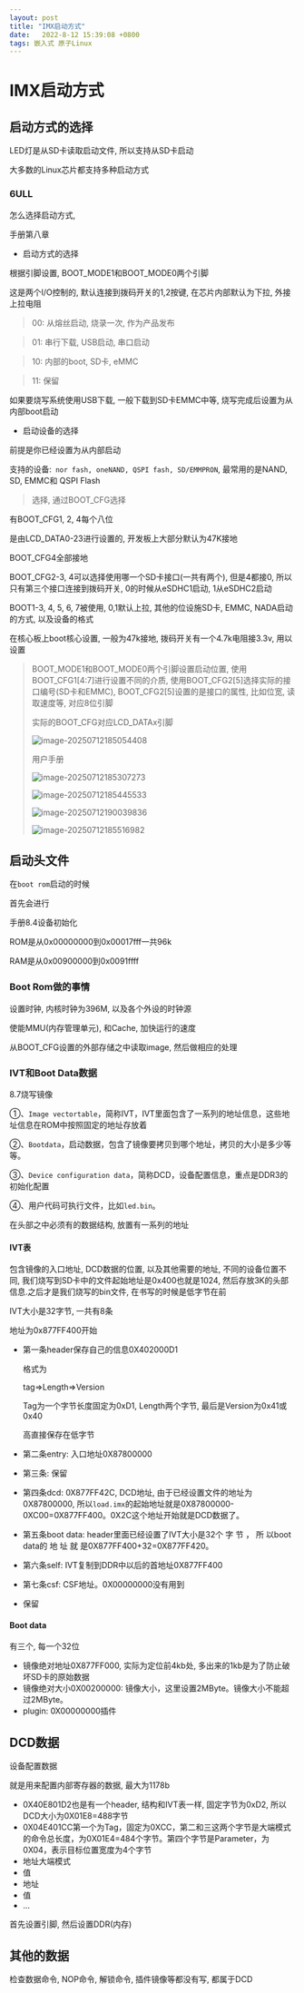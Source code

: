 ```yaml
---
layout: post
title: "IMX启动方式" 
date:   2022-8-12 15:39:08 +0800
tags: 嵌入式 原子Linux   
---
```


# IMX启动方式

## 启动方式的选择

LED灯是从SD卡读取启动文件, 所以支持从SD卡启动

大多数的Linux芯片都支持多种启动方式

### 6ULL

怎么选择启动方式, 

手册第八章

+   启动方式的选择

根据引脚设置, BOOT_MODE1和BOOT_MODE0两个引脚

这是两个I/O控制的, 默认连接到拨码开关的1,2按键, 在芯片内部默认为下拉, 外接上拉电阻

>   00: 从熔丝启动, 烧录一次, 作为产品发布

>   01: 串行下载, USB启动, 串口启动

>   10: 内部的boot, SD卡, eMMC

>   11: 保留

如果要烧写系统使用USB下载, 一般下载到SD卡EMMC中等, 烧写完成后设置为从内部boot启动

+   启动设备的选择

前提是你已经设置为从内部启动

支持的设备:` nor fash, oneNAND, QSPI fash, SD/EMMPRON`, 最常用的是NAND, SD, EMMC和 QSPI Flash

>   选择, 通过BOOT_CFG选择

有BOOT_CFG1, 2, 4每个八位

是由LCD_DATA0-23进行设置的, 开发板上大部分默认为47K接地

BOOT_CFG4全部接地

BOOT_CFG2-3, 4可以选择使用哪一个SD卡接口(一共有两个), 但是4都接0, 所以只有第三个接口连接到拨码开关, 0的时候从eSDHC1启动, 1从eSDHC2启动

BOOT1-3, 4, 5, 6, 7被使用, 0,1默认上拉, 其他的位设施SD卡, EMMC, NADA启动的方式, 以及设备的格式

在核心板上boot核心设置, 一般为47k接地, 拨码开关有一个4.7k电阻接3.3v, 用以设置

> BOOT_MODE1和BOOT_MODE0两个引脚设置启动位置, 使用BOOT_CFG1[4:7]进行设置不同的介质, 使用BOOT_CFG2[5]选择实际的接口编号(SD卡和EMMC), BOOT_CFG2[5]设置的是接口的属性, 比如位宽, 读取速度等, 对应8位引脚
>
> 实际的BOOT_CFG对应LCD_DATAx引脚
>
> ![image-20250712185054408](https://picture-01-1316374204.cos.ap-beijing.myqcloud.com/lenovo-picture/202507121850546.png)
>
> 用户手册
>
> ![image-20250712185307273](https://picture-01-1316374204.cos.ap-beijing.myqcloud.com/lenovo-picture/202507121853337.png)
>
> ![image-20250712185445533](https://picture-01-1316374204.cos.ap-beijing.myqcloud.com/lenovo-picture/202507121854596.png)
>
> ![image-20250712190039836](https://picture-01-1316374204.cos.ap-beijing.myqcloud.com/lenovo-picture/202507121900917.png)
>
> ![image-20250712185516982](https://picture-01-1316374204.cos.ap-beijing.myqcloud.com/lenovo-picture/202507121855033.png)

## 启动头文件

在`boot rom`启动的时候

首先会进行

手册8.4设备初始化

ROM是从0x00000000到0x00017fff一共96k

RAM是从0x00900000到0x0091ffff

### Boot Rom做的事情

设置时钟, 内核时钟为396M, 以及各个外设的时钟源

使能MMU(内存管理单元), 和Cache, 加快运行的速度

从BOOT_CFG设置的外部存储之中读取image, 然后做相应的处理

### IVT和Boot Data数据

8.7烧写镜像

①、`Image vectortable`，简称IVT，IVT里面包含了一系列的地址信息，这些地址信息在ROM中按照固定的地址存放着

②、`Bootdata`，启动数据，包含了镜像要拷贝到哪个地址，拷贝的大小是多少等等。

③、`Device configuration data`，简称DCD，设备配置信息，重点是DDR3的初始化配置

④、用户代码可执行文件，比如`led.bin`。

在头部之中必须有的数据结构, 放置有一系列的地址

#### IVT表

包含镜像的入口地址, DCD数据的位置, 以及其他需要的地址, 不同的设备位置不同, 我们烧写到SD卡中的文件起始地址是0x400也就是1024, 然后存放3K的头部信息.之后才是我们烧写的bin文件, 在书写的时候是低字节在前

IVT大小是32字节, 一共有8条

地址为0x877FF400开始

+   第一条header保存自己的信息0X402000D1

    格式为

    tag=>Length=>Version

    Tag为一个字节长度固定为0xD1, Length两个字节, 最后是Version为0x41或0x40

    高直接保存在低字节

+   第二条entry: 入口地址0X87800000

+   第三条: 保留

+   第四条dcd: 0X877FF42C, DCD地址, 由于已经设置文件的地址为0X87800000, 所以`load.imx`的起始地址就是0X87800000-0XC00=0X877FF400。0X2C这个地址开始就是DCD数据了。

+   第五条boot data: header里面已经设置了IVT大小是32个 字 节 ， 所 以boot  data的 地 址 就 是0X877FF400+32=0X877FF420。

+   第六条self: IVT复制到DDR中以后的首地址0X877FF400
+   第七条csf: CSF地址。0X00000000没有用到
+   保留

#### Boot data

有三个, 每一个32位

+   镜像绝对地址0X877FF000, 实际为定位前4kb处, 多出来的1kb是为了防止破坏SD卡的原始数据
+   镜像绝对大小0X00200000: 镜像大小，这里设置2MByte。镜像大小不能超过2MByte。
+   plugin: 0X00000000插件

## DCD数据

设备配置数据

就是用来配置内部寄存器的数据, 最大为1178b

+   0X40E801D2也是有一个header, 结构和IVT表一样, 固定字节为0xD2, 所以DCD大小为0X01E8=488字节
+   0X04E401CC第一个为Tag，固定为0XCC，第二和三这两个字节是大端模式的命令总长度，为0X01E4=484个字节。第四个字节是Parameter，为0X04，表示目标位置宽度为4个字节
+   地址大端模式
+   值
+   地址
+   值
+   ...

首先设置引脚, 然后设置DDR(内存)

## 其他的数据

检查数据命令, NOP命令, 解锁命令, 插件镜像等都没有写, 都属于DCD

















